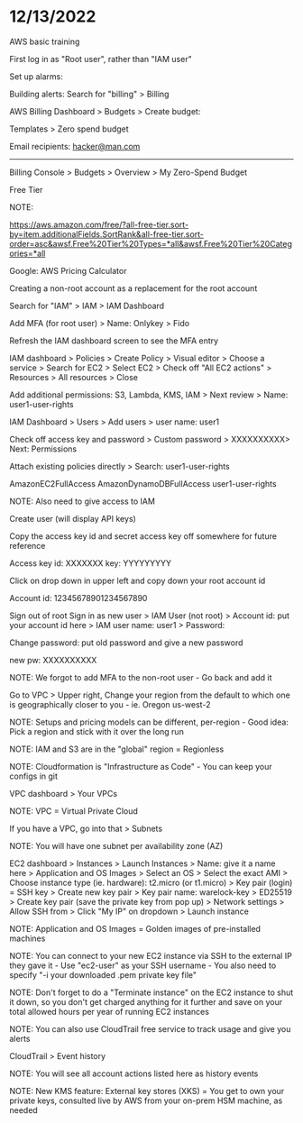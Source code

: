 # 12/13/2022

AWS basic training

First log in as "Root user", rather than "IAM user"

Set up alarms:

Building alerts: Search for "billing" > Billing

AWS Billing Dashboard > Budgets > Create budget:

Templates > Zero spend budget

Email recipients: hacker@man.com

---------

Billing Console > Budgets > Overview > My Zero-Spend Budget

Free Tier

NOTE: 

https://aws.amazon.com/free/?all-free-tier.sort-by=item.additionalFields.SortRank&all-free-tier.sort-order=asc&awsf.Free%20Tier%20Types=*all&awsf.Free%20Tier%20Categories=*all

Google: AWS Pricing Calculator

Creating a non-root account as a replacement for the root account

Search for "IAM" > IAM > IAM Dashboard

Add MFA (for root user) > Name: Onlykey > Fido

Refresh the IAM dashboard screen to see the MFA entry

IAM dashboard > Policies > Create Policy > Visual editor > Choose a service > Search for EC2 > Select EC2 > Check off "All EC2 actions" > Resources > All resources > Close

Add additional permissions: S3, Lambda, KMS, IAM > Next review > Name: user1-user-rights

IAM Dashboard > Users > Add users > user name: user1

Check off access key and password > Custom password > XXXXXXXXXX> Next: Permissions

Attach existing policies directly > Search: user1-user-rights

AmazonEC2FullAccess
AmazonDynamoDBFullAccess 
user1-user-rights

NOTE: Also need to give access to IAM

Create user (will display API keys)

Copy the access key id and secret access key off somewhere for future reference

Access key id: XXXXXXX
key: YYYYYYYYY

Click on drop down in upper left and copy down your root account id

Account id: 12345678901234567890

Sign out of root
Sign in as new user > IAM User (not root) > Account id: put your account id here > IAM user name: user1 > Password: 

Change password: put old password and give a new password

new pw: XXXXXXXXXX

NOTE: We forgot to add MFA to the non-root user - Go back and add it

Go to VPC > Upper right, Change your region from the default to which one is geographically closer to you - ie. Oregon us-west-2

NOTE: Setups and pricing models can be different, per-region - Good idea: Pick a region and stick with it over the long run

NOTE: IAM and S3 are in the "global" region = Regionless

NOTE: Cloudformation is "Infrastructure as Code" - You can keep your configs in git

VPC dashboard > Your VPCs

NOTE: VPC = Virtual Private Cloud

If you have a VPC, go into that > Subnets

NOTE: You will have one subnet per availability zone (AZ)

EC2 dashboard > Instances > Launch Instances > Name: give it a name here > Application and OS Images > Select an OS > Select the exact AMI > Choose instance type (ie. hardware): t2.micro (or t1.micro) > Key pair (login) = SSH key > Create new key pair > Key pair name: warelock-key > ED25519 > Create key pair (save the private key from pop up) > Network settings > Allow SSH from > Click "My IP" on dropdown > Launch instance

NOTE: Application and OS Images = Golden images of pre-installed machines

NOTE: You can connect to your new EC2 instance via SSH to the external IP they gave it - Use "ec2-user" as your SSH username - You also need to specify "-i your downloaded .pem private key file"

NOTE: Don't forget to do a "Terminate instance" on the EC2 instance to shut it down, so you don't get charged anything for it further and save on your total allowed hours per year of running EC2 instances

NOTE: You can also use CloudTrail free service to track usage and give you alerts

CloudTrail > Event history

NOTE: You will see all account actions listed here as history events

NOTE: New KMS feature: External key stores (XKS) = You get to own your private keys, consulted live by AWS from your on-prem HSM machine, as needed
